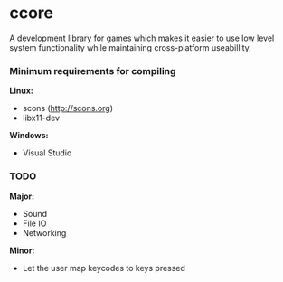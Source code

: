 ccore
=====

A development library for games which makes it easier to use low level system functionality while maintaining cross-platform useabillity.

### Minimum requirements for compiling ###
**Linux:**
- scons (http://scons.org)
- libx11-dev

**Windows:**
- Visual Studio

### TODO ###
**Major:**
- Sound
- File IO
- Networking

**Minor:**
- Let the user map keycodes to keys pressed
